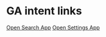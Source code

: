# GA intent links

[Open Search App](intent://com.google.android.googlequicksearchbox/#Intent;scheme=android-app;end)
[Open Settings App](intent://com.android.settings/#Intent;scheme=android-app;end)

